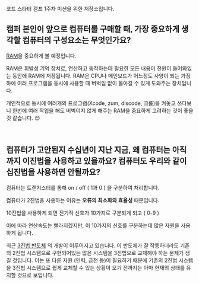 코드 스타터 캠프 1주차 미션을 위한 저장소입니다.

## 캠퍼 본인이 앞으로 컴퓨터를 구매할 때, 가장 중요하게 생각할 컴퓨터의 구성요소는 무엇인가요?

[RAM](https://namu.wiki/w/RAM)을 중요하게 볼 예정입니다.

RAM은 휘발성 기억 장치로, 연산하고 동작하는데 필요한 모든 내용이 전원이 들어와있는 동안에 RAM에 저장됩니다. RAM은 CPU나 메인보드가 어느정도 사양이 되는 가정 하에 여러 프로그램을 동시에 사용할 때 버벅임 없이 돌아갈 수 있게 도와주는 장치입니다.

개인적으로 동시에 여러개의 프로그램(Xcode, zum, discode, 크롬)을 켜놓고 쓰다보니 한번에 여러 작업을 해도 버벅이지 않게 해주는 RAM을 중요하게 고려하는 것이 좋을 것 같습니다. 😊

</br>

## 컴퓨터가 고안된지 수십년이 지난 지금, 왜 컴퓨터는 아직까지 이진법을 사용하고 있을까요? 컴퓨터도 우리와 같이 십진법을 사용하면 안될까요?

컴퓨터는 트랜지스터를 통해 on / off ( 1과 0 ) 을 구분하여 처리합니다.

컴퓨터가 2진법을 사용하는 이유는 **오류의 최소화와 효율성** 때문입니다.

10진법을 사용하게 되면 전기적 신호가 10가지로 구분되게 되고 ( 0-9 )

이에 따라 연산속도는 빨라지겠지만, 이 10가지의 신호를 구분하는데 많은 자원을 사용하게 됩니다.

최근 [3진법 반도체](https://www.dongascience.com/news.php?idx=48237) 의 개발이 이루어지고 있습니다. 
이 반도체가 잘 작동하더라도 기존의 2진법 시스템으로 구현되어있는 많은 시스템을 3진법으로 교체해야 하는 문제가 생길 것입니다.
이는 또 다른 자원 (인력, 금전 등)이 필요하기 때문에 기존의 2진법 시스템을 3진법 시스템으로 쉽게 교체할 수 있는 상황이 오기 전까지는 아마 현재의 상태를 유지할 것으로 보입니다.
